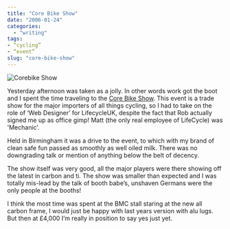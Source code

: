 ```yaml
---
title: "Core Bike Show"
date: "2006-01-24"
categories:
  - "writing"
tags:
- “cycling”
- “event”
slug: "core-bike-show"
---
```


![Corebike Show][image-1]

Yesterday afternoon was taken as a jolly. In other words work got the boot and I spent the time traveling to the [Core Bike Show][1].
This event is a trade show for the major importers of all things cycling, so I had to take on the role of ‘Web Designer’ for LifecycleUK, despite the fact that Rob actually signed me up as office gimp! Matt (the only real employee of LifeCycle) was 'Mechanic’.

Held in Birmingham it was a drive to the event, to which with my brand of clean safe fun passed as smoothly as well oiled milk. There was no downgrading talk or mention of anything below the belt of decency.

The show itself was very good, all the major players were there showing off the latest in carbon and ti. The show was smaller than expected and I was totally mis-lead by the talk of booth babe’s, unshaven Germans were the only people at the booths!

I think the most time was spent at the BMC stall staring at the new all carbon frame, I would just be happy with last years version with alu lugs. But then at £4,000 I’m really in position to say yes just yet.

[1]:	https://corebike.co.uk/

[image-1]:	/images/90745722.jpg